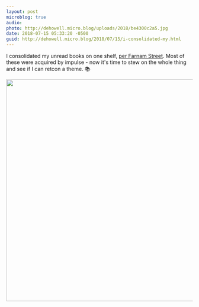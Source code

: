 ```yaml
---
layout: post
microblog: true
audio: 
photo: http://dehowell.micro.blog/uploads/2018/be4300c2a5.jpg
date: 2018-07-15 05:33:20 -0500
guid: http://dehowell.micro.blog/2018/07/15/i-consolidated-my.html
---
```

I consolidated my unread books on one shelf, [per Farnam Street](https://fs.blog/2013/06/the-antilibrary/). Most of these were acquired by impulse - now it's time to stew on the whole thing and see if I can retcon a theme. 📚

<img src="http://dehowell.micro.blog/uploads/2018/be4300c2a5.jpg" width="600" height="600" />
